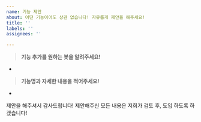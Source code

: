 ```yaml
---
name: 기능 제안
about: 어떤 기능이어도 상관 없습니다! 자유롭게 제안을 해주세요!
title: ''
labels: ''
assignees: ''

---
```


> **기능 추가를 원하는 봇을 알려주세요!**
- 

> **기능명과 자세한 내용을 적어주세요!**
- 

제안을 해주셔서 감사드립니다! 제안해주신 모든 내용은 저희가 검토 후, 도입 하도록 하겠습니다!
